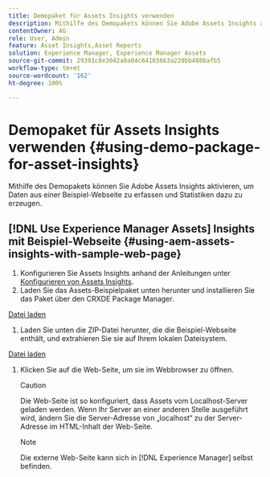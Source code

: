 ```yaml
---
title: Demopaket für Assets Insights verwenden
description: Mithilfe des Demopakets können Sie Adobe Assets Insights aktivieren, um Daten aus einer Webseite zu erfassen und Statistiken dazu zu erstellen.
contentOwner: AG
role: User, Admin
feature: Asset Insights,Asset Reports
solution: Experience Manager, Experience Manager Assets
source-git-commit: 29391c8e3042a8a04c64165663a228bb4886afb5
workflow-type: tm+mt
source-wordcount: '162'
ht-degree: 100%

---
```


# Demopaket für Assets Insights verwenden {#using-demo-package-for-asset-insights}

Mithilfe des Demopakets können Sie Adobe Assets Insights aktivieren, um Daten aus einer Beispiel-Webseite zu erfassen und Statistiken dazu zu erzeugen.

## [!DNL Use Experience Manager Assets] Insights mit Beispiel-Webseite  {#using-aem-assets-insights-with-sample-web-page}

1. Konfigurieren Sie Assets Insights anhand der Anleitungen unter [Konfigurieren von Assets Insights](configure-asset-insights.md).
1. Laden Sie das Assets-Beispielpaket unten herunter und installieren Sie das Paket über den CRXDE Package Manager.

[Datei laden](assets/insightsdemo.zip)

1. Laden Sie unten die ZIP-Datei herunter, die die Beispiel-Webseite enthält, und extrahieren Sie sie auf Ihrem lokalen Dateisystem.

[Datei laden](assets/demosite.zip)

1. Klicken Sie auf die Web-Seite, um sie im Webbrowser zu öffnen.

   >[!CAUTION]
   >
   >Die Web-Seite ist so konfiguriert, dass Assets vom Localhost-Server geladen werden. Wenn Ihr Server an einer anderen Stelle ausgeführt wird, ändern Sie die Server-Adresse von „localhost“ zu der Server-Adresse im HTML-Inhalt der Web-Seite.

   >[!NOTE]
   >
   >Die externe Web-Seite kann sich in [!DNL Experience Manager] selbst befinden.
